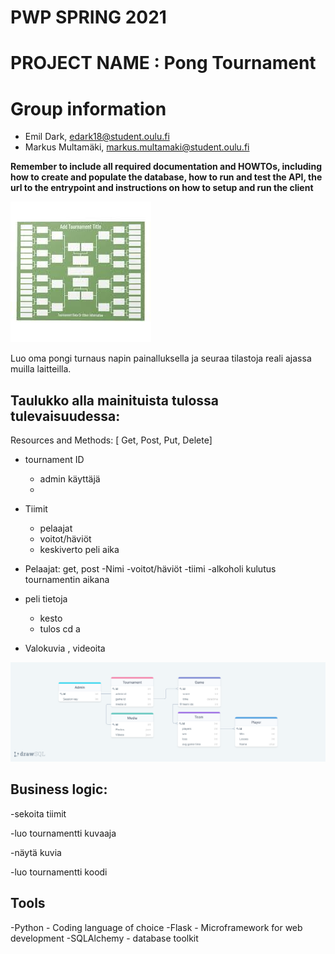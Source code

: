 # PWP SPRING 2021
# PROJECT NAME : Pong Tournament 
# Group information
* Emil Dark, edark18@student.oulu.fi
* Markus Multamäki, markus.multamaki@student.oulu.fi
  



__Remember to include all required documentation and HOWTOs, including how to create and populate the database, how to run and test the API, the url to the entrypoint and instructions on how to setup and run the client__


![alt text](upload/../uploads/images.jpg "Tournament brackets")


Luo oma pongi turnaus napin painalluksella ja seuraa tilastoja reali ajassa muilla laitteilla. 


## Taulukko alla mainituista tulossa tulevaisuudessa:

Resources and Methods:
[ Get, Post, Put, Delete]
- tournament ID
  - admin käyttäjä
  - 
- Tiimit
  - pelaajat
  - voitot/häviöt
  - keskiverto peli aika

- Pelaajat: get, post
    -Nimi
    -voitot/häviöt
    -tiimi
    -alkoholi kulutus tournamentin aikana

- peli tietoja 
  - kesto
  - tulos
  cd a
- Valokuvia , videoita

![alt text](upload/../uploads/drawSQL-export-2022-02-13_17_29.png "Database")

## Business logic:

-sekoita tiimit

-luo tournamentti kuvaaja

-näytä kuvia

-luo tournamentti koodi

## Tools
  -Python - Coding language of choice
  -Flask - Microframework for web development
  -SQLAlchemy - database toolkit









